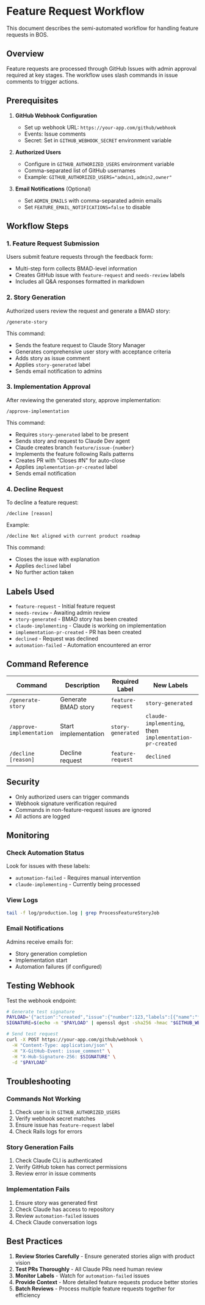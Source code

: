 # Feature Request Workflow

This document describes the semi-automated workflow for handling feature requests in BOS.

## Overview

Feature requests are processed through GitHub Issues with admin approval required at key stages. The workflow uses slash commands in issue comments to trigger actions.

## Prerequisites

1. **GitHub Webhook Configuration**
   - Set up webhook URL: `https://your-app.com/github/webhook`
   - Events: Issue comments
   - Secret: Set in `GITHUB_WEBHOOK_SECRET` environment variable

2. **Authorized Users**
   - Configure in `GITHUB_AUTHORIZED_USERS` environment variable
   - Comma-separated list of GitHub usernames
   - Example: `GITHUB_AUTHORIZED_USERS="admin1,admin2,owner"`

3. **Email Notifications** (Optional)
   - Set `ADMIN_EMAILS` with comma-separated admin emails
   - Set `FEATURE_EMAIL_NOTIFICATIONS=false` to disable

## Workflow Steps

### 1. Feature Request Submission

Users submit feature requests through the feedback form:
- Multi-step form collects BMAD-level information
- Creates GitHub issue with `feature-request` and `needs-review` labels
- Includes all Q&A responses formatted in markdown

### 2. Story Generation

Authorized users review the request and generate a BMAD story:

```
/generate-story
```

This command:
- Sends the feature request to Claude Story Manager
- Generates comprehensive user story with acceptance criteria
- Adds story as issue comment
- Applies `story-generated` label
- Sends email notification to admins

### 3. Implementation Approval

After reviewing the generated story, approve implementation:

```
/approve-implementation
```

This command:
- Requires `story-generated` label to be present
- Sends story and request to Claude Dev agent
- Claude creates branch `feature/issue-{number}`
- Implements the feature following Rails patterns
- Creates PR with "Closes #N" for auto-close
- Applies `implementation-pr-created` label
- Sends email notification

### 4. Decline Request

To decline a feature request:

```
/decline [reason]
```

Example:
```
/decline Not aligned with current product roadmap
```

This command:
- Closes the issue with explanation
- Applies `declined` label
- No further action taken

## Labels Used

- `feature-request` - Initial feature request
- `needs-review` - Awaiting admin review
- `story-generated` - BMAD story has been created
- `claude-implementing` - Claude is working on implementation
- `implementation-pr-created` - PR has been created
- `declined` - Request was declined
- `automation-failed` - Automation encountered an error

## Command Reference

| Command | Description | Required Label | New Labels |
|---------|-------------|----------------|------------|
| `/generate-story` | Generate BMAD story | `feature-request` | `story-generated` |
| `/approve-implementation` | Start implementation | `story-generated` | `claude-implementing`, then `implementation-pr-created` |
| `/decline [reason]` | Decline request | `feature-request` | `declined` |

## Security

- Only authorized users can trigger commands
- Webhook signature verification required
- Commands in non-feature-request issues are ignored
- All actions are logged

## Monitoring

### Check Automation Status

Look for issues with these labels:
- `automation-failed` - Requires manual intervention
- `claude-implementing` - Currently being processed

### View Logs

```bash
tail -f log/production.log | grep ProcessFeatureStoryJob
```

### Email Notifications

Admins receive emails for:
- Story generation completion
- Implementation start
- Automation failures (if configured)

## Testing Webhook

Test the webhook endpoint:

```bash
# Generate test signature
PAYLOAD='{"action":"created","issue":{"number":123,"labels":[{"name":"feature-request"}]},"comment":{"body":"/generate-story","user":{"login":"admin_user"}}}'
SIGNATURE=$(echo -n "$PAYLOAD" | openssl dgst -sha256 -hmac "$GITHUB_WEBHOOK_SECRET" | sed 's/SHA256(.*)= /sha256=/')

# Send test request
curl -X POST https://your-app.com/github/webhook \
  -H "Content-Type: application/json" \
  -H "X-GitHub-Event: issue_comment" \
  -H "X-Hub-Signature-256: $SIGNATURE" \
  -d "$PAYLOAD"
```

## Troubleshooting

### Commands Not Working

1. Check user is in `GITHUB_AUTHORIZED_USERS`
2. Verify webhook secret matches
3. Ensure issue has `feature-request` label
4. Check Rails logs for errors

### Story Generation Fails

1. Check Claude CLI is authenticated
2. Verify GitHub token has correct permissions
3. Review error in issue comments

### Implementation Fails

1. Ensure story was generated first
2. Check Claude has access to repository
3. Review `automation-failed` issues
4. Check Claude conversation logs

## Best Practices

1. **Review Stories Carefully** - Ensure generated stories align with product vision
2. **Test PRs Thoroughly** - All Claude PRs need human review
3. **Monitor Labels** - Watch for `automation-failed` issues
4. **Provide Context** - More detailed feature requests produce better stories
5. **Batch Reviews** - Process multiple feature requests together for efficiency